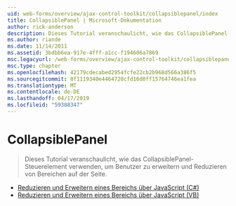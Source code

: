 ```yaml
---
uid: web-forms/overview/ajax-control-toolkit/collapsiblepanel/index
title: CollapsiblePanel | Microsoft-Dokumentation
author: rick-anderson
description: Dieses Tutorial veranschaulicht, wie das CollapsiblePanel-Steuerelement verwenden, um Benutzer zu erweitern und Reduzieren von Bereichen auf der Seite.
ms.author: riande
ms.date: 11/14/2011
ms.assetid: 3bdbb6ea-917e-4fff-a1cc-f194606a7869
msc.legacyurl: /web-forms/overview/ajax-control-toolkit/collapsiblepanel
msc.type: chapter
ms.openlocfilehash: 42179cdecabed2954fcfe22cb2b968d566a386f5
ms.sourcegitcommit: 0f1119340e4464720cfd16d0ff15764746ea1fea
ms.translationtype: MT
ms.contentlocale: de-DE
ms.lasthandoff: 04/17/2019
ms.locfileid: "59388347"
---
```

# <a name="collapsiblepanel"></a>CollapsiblePanel

> Dieses Tutorial veranschaulicht, wie das CollapsiblePanel-Steuerelement verwenden, um Benutzer zu erweitern und Reduzieren von Bereichen auf der Seite.


- [Reduzieren und Erweitern eines Bereichs über JavaScript (C#)](collapsing-and-expanding-a-panel-from-javascript-cs.md)
- [Reduzieren und Erweitern eines Bereichs über JavaScript (VB)](collapsing-and-expanding-a-panel-from-javascript-vb.md)
